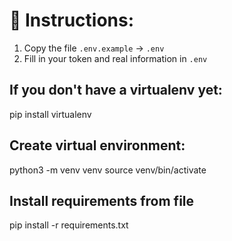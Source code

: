 # 📌 Instructions:
1. Copy the file `.env.example` → `.env`
2. Fill in your token and real information in `.env`

## If you don't have a virtualenv yet:
pip install virtualenv

## Create virtual environment:
python3 -m venv venv
source venv/bin/activate

## Install requirements from file
pip install -r requirements.txt